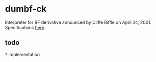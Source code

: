 # dumbf-ck
Interpreter for BF derivative announced by Cliffe Biffle on April 24, 2001. Specifications [here](http://esolangs.org/wiki/Dumbf*ck).

## todo
? implementation
